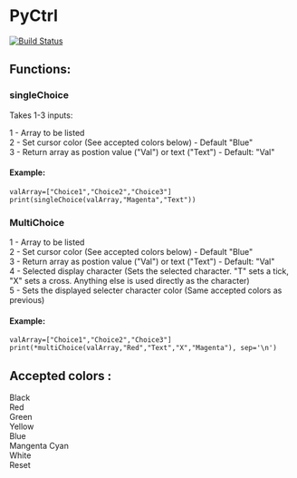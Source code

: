 # PyCtrl
[![Build Status](https://travis-ci.com/Hammie217/PyCtrl.svg?token=2HV22j5ihLUf9pzgZL6y&branch=master)](https://travis-ci.com/Hammie217/PyCtrl)

## Functions:
### singleChoice

Takes 1-3 inputs:

  1 - Array to be listed  
  2 - Set cursor color (See accepted colors below) - Default "Blue"  
  3 - Return array as postion value ("Val") or text ("Text") - Default: "Val"  

#### Example:

```
valArray=["Choice1","Choice2","Choice3"]  
print(singleChoice(valArray,"Magenta","Text"))
```
### MultiChoice
  1 - Array to be listed  
  2 - Set cursor color (See accepted colors below) - Default "Blue"  
  3 - Return array as postion value ("Val") or text ("Text") - Default: "Val"  
  4 - Selected display character (Sets the selected character. "T" sets a tick, "X" sets a cross. Anything else is used directly as the character)  
  5 - Sets the displayed selecter character color (Same accepted colors as previous)  
#### Example:

```
valArray=["Choice1","Choice2","Choice3"]  
print(*multiChoice(valArray,"Red","Text","X","Magenta"), sep='\n')  
```

## Accepted colors :
Black  
Red  
Green  
Yellow   
Blue  
Mangenta 
Cyan  
White  
Reset  
